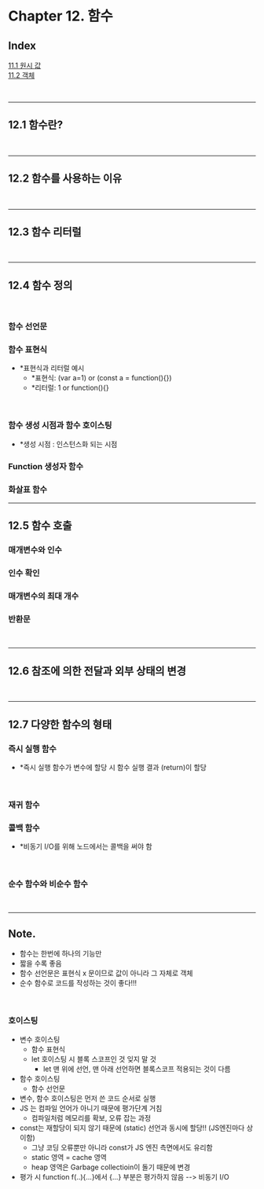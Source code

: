 # Chapter 12. 함수

## Index

[11.1 원시 값](#111-원시-값)<br>
[11.2 객체](#112-객체)

<br>

---

## 12.1 함수란?

<br>

---

## 12.2 함수를 사용하는 이유

<br>

---

## 12.3 함수 리터럴

<br>

---

## 12.4 함수 정의

<br>

### 함수 선언문

### 함수 표현식

- \*표현식과 리터럴 예시
  - \*표현식: (var a=1) or (const a = function(){})
  - \*리터럴: 1 or function(){}

<br>

### 함수 생성 시점과 함수 호이스팅

- \*생성 시점 : 인스턴스화 되는 시점

### Function 생성자 함수

### 화살표 함수

---

## 12.5 함수 호출

### 매개변수와 인수

### 인수 확인

### 매개변수의 최대 개수

### 반환문

<br>

---

## 12.6 참조에 의한 전달과 외부 상태의 변경

<br>

---

## 12.7 다양한 함수의 형태

### 즉시 실행 함수

- \*즉시 실행 함수가 변수에 할당 시 함수 실행 결과 (return)이 할당

<br>

### 재귀 함수

### 콜백 함수

- \*비동기 I/O를 위해 노드에서는 콜백을 써야 함

<br>

### 순수 함수와 비순수 함수

<br>

---

## Note.

- 함수는 한번에 하나의 기능만
- 짧을 수록 좋음
- 함수 선언문은 표현식 x 문이므로 값이 아니라 그 자체로 객체
- 순수 함수로 코드를 작성하는 것이 좋다!!!

<br>

### 호이스팅

- 변수 호이스팅
  - 함수 표현식
  - let 호이스팅 시 블록 스코프인 것 잊지 말 것
    - let 맨 위에 선언, 맨 아래 선언하면 블록스코프 적용되는 것이 다름
- 함수 호이스팅
  - 함수 선언문
- 변수, 함수 호이스팅은 먼저 쓴 코드 순서로 실행
- JS 는 컴파일 언어가 아니기 때문에 평가단계 거침
  - 컴파일처럼 메모리를 확보, 오류 잡는 과정
- const는 재할당이 되지 않기 때문에 (static) 선언과 동시에 할당!! (JS엔진마다 상이함)
  - 그냥 코딩 오류뿐만 아니라 const가 JS 엔진 측면에서도 유리함
  - static 영역 = cache 영역
  - heap 영역은 Garbage collectioin이 돌기 때문에 변경
- 평가 시 function f(..){...}에서 {...} 부분은 평가하지 않음 --> 비동기 I/O
